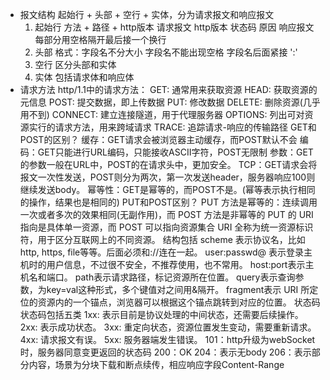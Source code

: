 - 报文结构
  起始行 + 头部 + 空行 + 实体，分为请求报文和响应报文
  1. 起始行 方法 + 路径 + http版本 请求报文
     http版本 状态码 原因 响应报文
     每部分用空格隔开最后接一个换行
  2. 头部
    格式：字段名不分大小
    字段名不能出现空格
    字段名后面紧接 ':'
  3. 空行
    区分头部和实体
  4. 实体
    包括请求体和响应体
- 请求方法
    http/1.1中的请求方法：
      GET: 通常用来获取资源
      HEAD: 获取资源的元信息
      POST: 提交数据，即上传数据
      PUT: 修改数据
      DELETE: 删除资源(几乎用不到)
      CONNECT: 建立连接隧道，用于代理服务器
      OPTIONS: 列出可对资源实行的请求方法，用来跨域请求
      TRACE: 追踪请求-响应的传输路径
  GET和POST的区别？
    缓存：GET请求会被浏览器主动缓存，而POST默认不会
    编码：GET只能进行URL编码，只能接收ASCII字符，POST无限制
    参数：GET的参数一般在URL中，POST的在请求头中，更加安全。
    TCP：GET请求会将报文一次性发送，POST则分为两次，第一次发送header，服务器响应100则继续发送body。
    幂等性：GET是幂等的，而POST不是。(幂等表示执行相同的操作，结果也是相同的)
  PUT和POST区别？
    PUT 方法是幂等的：连续调用一次或者多次的效果相同(无副作用)，而 POST 方法是非幂等的
    PUT 的 URI 指向是具体单一资源，而 POST 可以指向资源集合
  URI
    全称为统一资源标识符，用于区分互联网上的不同资源。
    结构包括
    scheme 表示协议名，比如http, https, file等等。后面必须和://连在一起。
    user:passwd@ 表示登录主机时的用户信息，不过很不安全，不推荐使用，也不常用。
    host:port表示主机名和端口。
    path表示请求路径，标记资源所在位置。
    query表示查询参数，为key=val这种形式，多个键值对之间用&隔开。
    fragment表示 URI 所定位的资源内的一个锚点，浏览器可以根据这个锚点跳转到对应的位置。
  状态码
    状态码包括五类
      1xx: 表示目前是协议处理的中间状态，还需要后续操作。
      2xx: 表示成功状态。
      3xx: 重定向状态，资源位置发生变动，需要重新请求。
      4xx: 请求报文有误。
      5xx: 服务器端发生错误。
        101：http升级为webSocket时，服务器同意变更返回的状态码
        200：OK
        204：表示无body
        206：表示部分内容，场景为分块下载和断点续传，相应响应字段Content-Range